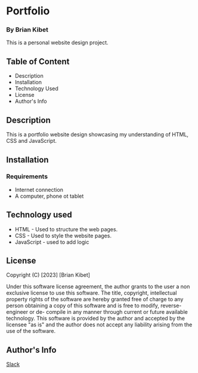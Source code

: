 # Portfolio

### By Brian Kibet

This is a personal website design project.

## Table of Content

* Description
* Installation
* Technology Used
* License
* Author's Info

## Description

This is a portfolio website design showcasing my understanding of HTML, CSS and JavaScript.

## Installation

### Requirements

* Internet connection
* A computer, phone ot tablet

## Technology used

* HTML - Used to structure the web pages.
* CSS - Used to style the website pages.
* JavaScript - used to add logic

## License
Copyright (C) [2023] [Brian Kibet]

Under this software license agreement, the author grants to the user a non exclusive license to use this software. The title, copyright, intellectual property rights of the software are hereby granted free of charge to any person obtaining a copy of this software and is free to modify, reverse- engineer or de- compile in any manner through current or future available technology. This software is provided by the author and accepted by the licensee "as is" and the author does not accept any liability arising from the use of the software.

## Author's Info

[Slack](https://moringa.instructure.com/profile)